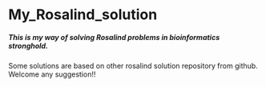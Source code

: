 # My_Rosalind_solution
##### This is my way of solving Rosalind problems in bioinformatics stronghold.
Some solutions are based on other rosalind solution repository from github.
Welcome any suggestion!!

